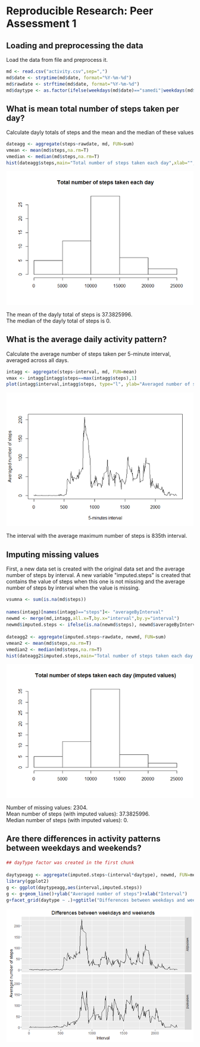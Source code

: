 # Reproducible Research: Peer Assessment 1


## Loading and preprocessing the data
Load the data from file and preprocess it.


```r
md <- read.csv("activity.csv",sep=",")
md$date <- strptime(md$date, format="%Y-%m-%d")
md$rawdate <- strftime(md$date, format="%Y-%m-%d") 
md$daytype <- as.factor(ifelse(weekdays(md$date)=="samedi"|weekdays(md$date)=="dimanche","weekend","weekday"))
```


## What is mean total number of steps taken per day?
Calculate dayly totals of steps and the mean and the median of these values


```r
dateagg <- aggregate(steps~rawdate, md, FUN=sum)
vmean <- mean(md$steps,na.rm=T)
vmedian <- median(md$steps,na.rm=T)
hist(dateagg$steps,main="Total number of steps taken each day",xlab="",ylab="")  
```

![](PA1_template_files/figure-html/unnamed-chunk-2-1.png)<!-- -->

  
The mean of the dayly total of steps is 37.3825996.  
The median of the dayly total of steps is 0.   


## What is the average daily activity pattern?
Calculate the average number of steps taken per 5-minute interval, averaged across all days.


```r
intagg <- aggregate(steps~interval, md, FUN=mean)
vmax <- intagg[intagg$steps==max(intagg$steps),1]
plot(intagg$interval,intagg$steps, type="l", ylab="Averaged number of steps", xlab="5-minutes interval")
```

![](PA1_template_files/figure-html/unnamed-chunk-3-1.png)<!-- -->

The interval with the average maximum number of steps is 835th interval.

## Imputing missing values

First, a new data set is created with the original data set and the average number of steps by interval.
A new variable "imputed.steps" is created that contains the value of steps when this one is not missing
and the average number of steps by interval when the value is missing.


```r
vsumna <- sum(is.na(md$steps))

names(intagg)[names(intagg)=="steps"]<- "averageByInterval"
newmd <- merge(md,intagg,all.x=T,by.x="interval",by.y="interval")
newmd$imputed.steps <- ifelse(is.na(newmd$steps), newmd$averageByInterval, newmd$steps)

dateagg2 <- aggregate(imputed.steps~rawdate, newmd, FUN=sum)
vmean2 <- mean(md$steps,na.rm=T)
vmedian2 <- median(md$steps,na.rm=T)
hist(dateagg2$imputed.steps,main="Total number of steps taken each day (imputed values)",xlab="",ylab="")  
```

![](PA1_template_files/figure-html/unnamed-chunk-4-1.png)<!-- -->
  
Number of missing values: 2304.  
Mean number of steps (with imputed values): 37.3825996.  
Median number of steps (with imputed values): 0.  


## Are there differences in activity patterns between weekdays and weekends?


```r
## dayType factor was created in the first chunk

daytypeagg <- aggregate(imputed.steps~(interval*daytype), newmd, FUN=mean)
library(ggplot2)
g <- ggplot(daytypeagg,aes(interval,imputed.steps))
g <- g+geom_line()+ylab("Averaged number of steps")+xlab("Interval")
g+facet_grid(daytype ~ .)+ggtitle("Differences between weekdays and weekends")
```

![](PA1_template_files/figure-html/unnamed-chunk-5-1.png)<!-- -->


